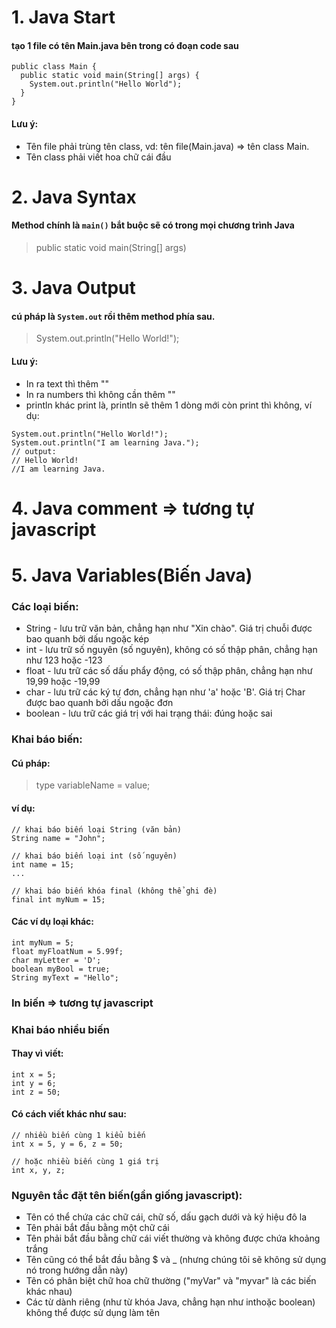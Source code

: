 # 1. Java Start
#### tạo 1 file có tên Main.java bên trong có đoạn code sau
~~~
public class Main {
  public static void main(String[] args) {
    System.out.println("Hello World");
  }
}
~~~
#### Lưu ý: 
* Tên file phải trùng tên class, vd: tên file(Main.java) => tên class Main.
* Tên class phải viết hoa chữ cái đầu

# 2. Java Syntax
#### Method chính là `main()` bắt buộc sẽ có trong mọi chương trình Java
> public static void main(String[] args)

# 3. Java Output
#### cú pháp là `System.out` rồi thêm method phía sau.
>System.out.println("Hello World!");

#### Lưu ý:
* In ra text thì thêm ""
* In ra numbers thì không cần thêm ""
* println khác print là, println sẽ thêm 1 dòng mới còn print thì không, ví dụ:
~~~
System.out.println("Hello World!");
System.out.println("I am learning Java.");
// output:
// Hello World!
//I am learning Java.
~~~

# 4. Java comment => tương tự javascript

# 5. Java Variables(Biến Java)
### Các loại biến:
* String - lưu trữ văn bản, chẳng hạn như "Xin chào". Giá trị chuỗi được bao quanh bởi dấu ngoặc kép
* int - lưu trữ số nguyên (số nguyên), không có số thập phân, chẳng hạn như 123 hoặc -123
* float - lưu trữ các số dấu phẩy động, có số thập phân, chẳng hạn như 19,99 hoặc -19,99
* char - lưu trữ các ký tự đơn, chẳng hạn như 'a' hoặc 'B'. Giá trị Char được bao quanh bởi dấu ngoặc đơn
* boolean - lưu trữ các giá trị với hai trạng thái: đúng hoặc sai

### Khai báo biến:
#### Cú pháp: 
> type variableName = value;
#### ví dụ: 
~~~
// khai báo biến loại String (văn bản)
String name = "John";

// khai báo biến loại int (số nguyên)
int name = 15;
...

// khai báo biến khóa final (không thể ghi đè)
final int myNum = 15;
~~~

#### Các ví dụ loại khác:
~~~
int myNum = 5;
float myFloatNum = 5.99f;
char myLetter = 'D';
boolean myBool = true;
String myText = "Hello";
~~~

### In biến => tương tự javascript
### Khai báo nhiều biến
#### Thay vì viết:
~~~
int x = 5;
int y = 6;
int z = 50;
~~~

#### Có cách viết khác như sau:
~~~
// nhiều biến cùng 1 kiểu biến
int x = 5, y = 6, z = 50;

// hoặc nhiều biến cùng 1 giá trị 
int x, y, z;
~~~

### Nguyên tắc đặt tên biến(gần giống javascript):
* Tên có thể chứa các chữ cái, chữ số, dấu gạch dưới và ký hiệu đô la
* Tên phải bắt đầu bằng một chữ cái
* Tên phải bắt đầu bằng chữ cái viết thường và không được chứa khoảng trắng
* Tên cũng có thể bắt đầu bằng $ và _ (nhưng chúng tôi sẽ không sử dụng nó trong hướng dẫn này)
* Tên có phân biệt chữ hoa chữ thường ("myVar" và "myvar" là các biến khác nhau)
* Các từ dành riêng (như từ khóa Java, chẳng hạn như inthoặc boolean) không thể được sử dụng làm tên

